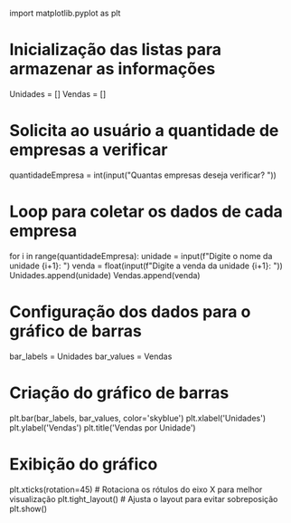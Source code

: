 import matplotlib.pyplot as plt

# Inicialização das listas para armazenar as informações
Unidades = []
Vendas = []

# Solicita ao usuário a quantidade de empresas a verificar
quantidadeEmpresa = int(input("Quantas empresas deseja verificar? "))

# Loop para coletar os dados de cada empresa
for i in range(quantidadeEmpresa):
    unidade = input(f"Digite o nome da unidade {i+1}: ")
    venda = float(input(f"Digite a venda da unidade {i+1}: "))
    Unidades.append(unidade)
    Vendas.append(venda)

# Configuração dos dados para o gráfico de barras
bar_labels = Unidades
bar_values = Vendas

# Criação do gráfico de barras
plt.bar(bar_labels, bar_values, color='skyblue')
plt.xlabel('Unidades')
plt.ylabel('Vendas')
plt.title('Vendas por Unidade')

# Exibição do gráfico
plt.xticks(rotation=45)  # Rotaciona os rótulos do eixo X para melhor visualização
plt.tight_layout()  # Ajusta o layout para evitar sobreposição
plt.show()
